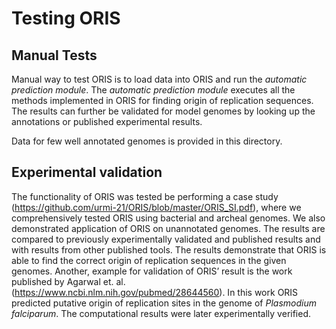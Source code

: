 # Testing ORIS

## Manual Tests
Manual way to test ORIS is to load data into ORIS and run the *automatic prediction module*. 
The *automatic prediction module* executes all the methods implemented in ORIS for finding origin of replication sequences.
The results can further be validated for model genomes by looking up the annotations or published experimental results.

Data for few well annotated genomes is provided in this directory.


## Experimental validation

The functionality of ORIS was tested be performing a case study (https://github.com/urmi-21/ORIS/blob/master/ORIS_SI.pdf), where we comprehensively tested ORIS using bacterial and archeal genomes. We also demonstrated application of ORIS on unannotated genomes. The results are compared to previously experimentally validated and published results and with results from other published tools. The results demonstrate that ORIS is able to find the correct origin of replication sequences in the given genomes.
Another, example for validation of ORIS’ result is the work published by Agarwal et. al. (https://www.ncbi.nlm.nih.gov/pubmed/28644560). In this work ORIS predicted putative origin of replication sites in the genome of _Plasmodium falciparum_. The computational results were later experimentally verified.
